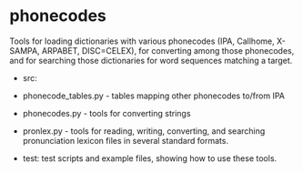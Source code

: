 # phonecodes
Tools for loading dictionaries with various phonecodes (IPA, Callhome, X-SAMPA, ARPABET, DISC=CELEX), for converting among those phonecodes, and for searching those dictionaries for word sequences matching a target.

* src:
 * phonecode_tables.py - tables mapping other phonecodes to/from IPA
 * phonecodes.py - tools for converting strings
 * pronlex.py - tools for reading, writing, converting, and searching pronunciation lexicon files in several standard formats.

* test: test scripts and example files, showing how to use these tools.

